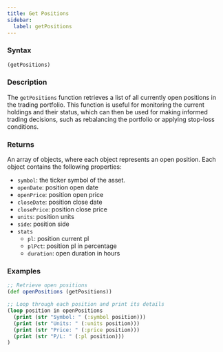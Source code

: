 ```yaml
---
title: Get Positions
sidebar:
  label: getPositions
---
```


### Syntax

```clojure
(getPositions)
```

### Description


The `getPositions` function retrieves a list of all currently open positions in the trading portfolio. This function is useful for monitoring the current holdings and their status, which can then be used for making informed trading decisions, such as rebalancing the portfolio or applying stop-loss conditions.

### Returns

An array of objects, where each object represents an open position. Each object contains the following properties:

- `symbol`: the ticker symbol of the asset.
- `openDate`: position open date
- `openPrice`: position open price
- `closeDate`: position close date
- `closePrice`: position close price
- `units`: position units
- `side`: position side
- `stats`
  - `pl`: position current pl
  - `plPct`: position pl in percentage
  - `duration`: open duration in hours

### Examples

```clojure
;; Retrieve open positions
(def openPositions (getPositions))

;; Loop through each position and print its details
(loop position in openPositions
  (print (str "Symbol: " (:symbol position)))
  (print (str "Units: " (:units position)))
  (print (str "Price: " (:price position)))
  (print (str "P/L: " (:pl position)))
)
```